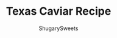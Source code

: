---
layout: ../../layouts/MarkdownPostLayout.astro
title: Texas Caviar Recipe
author: ShugarySweets
pubDate: 2019-01-15
description: "Looking for a unique snack or appetizer? Texas Caviar brings beans and corn together in a fresh and easy dip. Full of southwestern flavor, this dip is begging to be scooped up with tortilla chips!"
image_url: https://www.shugarysweets.com/wp-content/uploads/2016/01/bean-dip2.jpg
tags: ["Appetizers","American"]
calories: 161
protein: 2
carbohydrates: 16
fats: 10
fiber: 2
ingredients: ["3/4 cup vegetable oil","3/4 cup white vinegar","3/4 cup granulated sugar","1 can (15 ounce) pinto beans, drained and rinsed","1 can (11 ounce) corn, drained","1 can (15 ounce) blackeye peas","1 green pepper, seeded and finely diced","1 red pepper, seeded and finely diced","1 yellow (or orange) pepper, seeded and finely diced","1 small red onion, finely diced","1 jalapeno, seeded and finely diced"]
serves: 8
time: "10 minutes"
prepTime: "10 minutes"
instructions: ["Combine all the ingredients into a large bowl. Mix gently and refrigerate at least 8 hours (or overnight).","Serve with Tostitos scoops (or other tortilla or corn chips). Store covered in refrigerator up to a week. ENJOY"]
nutrition: ["161 calories","16 grams carbohydrates","0 milligrams cholesterol","10 grams fat","2 grams fiber","2 grams protein","1 grams saturated fat","56 milligrams sodium","12 grams sugar","0 grams trans fat","9 grams unsaturated fat"]
---